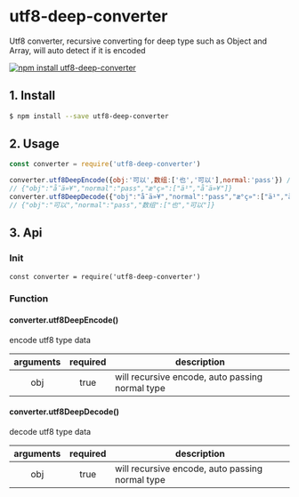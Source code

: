 # utf8-deep-converter

Utf8 converter, recursive converting for deep type such as Object and Array, will auto detect if it is encoded

[![npm install utf8-deep-converter](https://nodei.co/npm/utf8-deep-converter.png?mini=true)](https://www.npmjs.com/package/utf8-deep-converter)

## 1. Install

```bash
$ npm install --save utf8-deep-converter
```

## 2. Usage

```javascript
const converter = require('utf8-deep-converter')

converter.utf8DeepEncode({obj:'可以',数组:['也','可以'],normal:'pass'}) //utf8 encode
// {"obj":"å¯ä»¥","normal":"pass","æ°ç»":["ä¹","å¯ä»¥"]}
converter.utf8DeepDecode({"obj":"å¯ä»¥","normal":"pass","æ°ç»":["ä¹","å¯ä»¥"]}) //utf8 decode
// {"obj":"可以","normal":"pass","数组":["也","可以"]}
```

## 3. Api

### Init

```
const converter = require('utf8-deep-converter')
```

### Function

#### converter.utf8DeepEncode()

encode utf8 type data

|arguments|required|description|
|:------:|:------:|------|
|obj|true|will recursive encode, auto passing normal type|

#### converter.utf8DeepDecode()

decode utf8 type data

|arguments|required|description|
|:------:|:------:|------|
|obj|true|will recursive encode, auto passing normal type|

